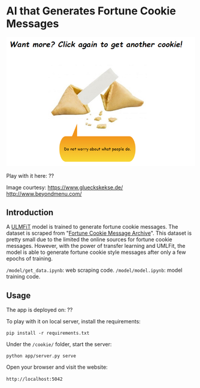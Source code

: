 # AI that Generates Fortune Cookie Messages

![](images/cookie.png)

Play with it here: 
??

Image courtesy: 
https://www.glueckskekse.de/
http://www.beyondmenu.com/


## Introduction

A [ULMFiT](https://arxiv.org/abs/1801.06146) model is trained to generate fortune cookie messages. The dataset is scraped from "[Fortune Cookie Message Archive](http://www.fortunecookiemessage.com/archive.php)". This dataset is pretty small due to the limited the online sources for fortune cookie messages. However, with the power of transfer learning and UMLFit, the model is able to generate fortune cookie style messages after only a few epochs of training. 

`/model/get_data.ipynb`: web scraping code. 
`/model/model.ipynb`: model training code. 

## Usage

The app is deployed on: 
??

To play with it on local server, install the requirements: 

```
pip install -r requirements.txt
```

Under the `/cookie/` folder, start the server: 

```
python app/server.py serve
```

Open your browser and visit the website: 

`http://localhost:5042`
